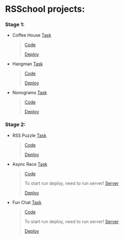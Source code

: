 # RSSchool projects:
### Stage 1:
- Coffee House [Task](https://github.com/rolling-scopes-school/tasks/blob/master/tasks/coffee-house/coffee-house.md#coffee-house)
  > [Code](https://github.com/FroZe36/froze36-JSFE2023Q4/tree/main/coffee-house)
  > 
  > [Deploy](https://froze36.github.io/froze36-JSFE2023Q4/coffee-house/)
- Hangman [Task](https://github.com/rolling-scopes-school/tasks/tree/master/stage1/tasks/hangman#hangman)
  > [Code](https://github.com/FroZe36/froze36-JSFE2023Q4/tree/main/hangman)
  >
  > [Deploy](https://froze36.github.io/froze36-JSFE2023Q4/hangman/)
- Nonograms [Task](https://github.com/rolling-scopes-school/tasks/tree/master/tasks/nonograms)
  > [Code](https://github.com/FroZe36/froze36-JSFE2023Q4/tree/main/nonograms)
  >
  > [Deploy](https://froze36.github.io/froze36-JSFE2023Q4/nonograms/)
### Stage 2:
- RSS Puzzle [Task](https://github.com/rolling-scopes-school/tasks/blob/master/stage2/tasks/puzzle/README.md)
  > [Code](https://github.com/FroZe36/froze36-JSFE2023Q4/tree/main/rss-puzzle)
  >
  > [Deploy](https://froze36.github.io/froze36-JSFE2023Q4/rss-puzzle/)
- Async Race [Task](https://github.com/rolling-scopes-school/tasks/blob/master/stage2/tasks/async-race/README.md)
  > [Code](https://github.com/FroZe36/froze36-JSFE2023Q4/tree/main/async-race)
  >
  > To start run deploy, need to run server! [Server](https://github.com/mikhama/async-race-api)
  > 
  > [Deploy](https://froze36.github.io/froze36-JSFE2023Q4/async-race/)
- Fun Chat [Task](https://github.com/rolling-scopes-school/tasks/blob/master/stage2/tasks/fun-chat/README.md)
  > [Code](https://github.com/FroZe36/froze36-JSFE2023Q4/tree/main/fun-chat)
  >
  > To start run deploy, need to run server! [Server](https://github.com/rolling-scopes-school/fun-chat-server/tree/main)
  > 
  > [Deploy](https://froze36.github.io/froze36-JSFE2023Q4/fun-chat/#auth)
